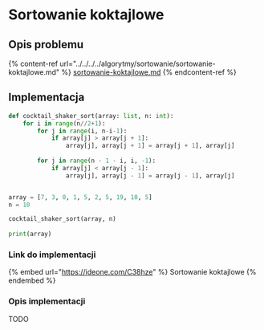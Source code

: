 # Sortowanie koktajlowe

## Opis problemu

{% content-ref url="../../../../algorytmy/sortowanie/sortowanie-koktajlowe.md" %}
[sortowanie-koktajlowe.md](../../../../algorytmy/sortowanie/sortowanie-koktajlowe.md)
{% endcontent-ref %}

## Implementacja

```python
def cocktail_shaker_sort(array: list, n: int):
    for i in range(n//2+1):
        for j in range(i, n-i-1):
            if array[j] > array[j + 1]:
                array[j], array[j + 1] = array[j + 1], array[j]
        
        for j in range(n - 1 - i, i, -1):
            if array[j] < array[j - 1]:
                array[j], array[j - 1] = array[j - 1], array[j]


array = [7, 3, 0, 1, 5, 2, 5, 19, 10, 5]
n = 10

cocktail_shaker_sort(array, n)
    
print(array)
```

### Link do implementacji

{% embed url="https://ideone.com/C38hze" %}
Sortowanie koktajlowe
{% endembed %}

### Opis implementacji

TODO
